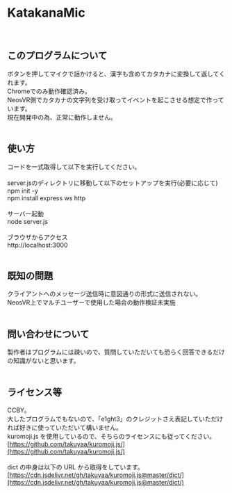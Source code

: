 # KatakanaMic

<BR>
  
## このプログラムについて
ボタンを押してマイクで話かけると、漢字も含めてカタカナに変換して返してくれます。<BR>
Chromeでのみ動作確認済み。<BR>
NeosVR側でカタカナの文字列を受け取ってイベントを起こさせる想定で作っています。<BR>
現在開発中の為、正常に動作しません。<BR>
<BR>
  
## 使い方
コードを一式取得して以下を実行してください。<BR>
<BR>
server.jsのディレクトリに移動して以下のセットアップを実行(必要に応じて)<BR>
npm init -y<BR>
npm install express ws http<BR>
<BR>
サーバー起動<BR>
node server.js<BR>
<BR>
ブラウザからアクセス<BR>
http://localhost:3000<BR>
<BR>
  
## 既知の問題
クライアントへのメッセージ送信時に意図通りの形式に送信されない。<BR>
NeosVR上でマルチユーザーで使用した場合の動作検証未実施<BR>
<BR>

## 問い合わせについて

製作者はプログラムには疎いので、質問していただいても恐らく回答できるだけの知識がないと思います。<BR>
<BR>

## ライセンス等

CCBY。<BR>
大したプログラムでもないので、「e1ght3」のクレジットさえ表記していただければ好きに使っていただいて構いません。<BR>
kuromoji.js を使用しているので、そちらのライセンスにも従ってください。<BR>
[https://github.com/takuyaa/kuromoji.js/](https://github.com/takuyaa/kuromoji.js/)<BR>
<BR>
dict の中身は以下の URL から取得をしています。<BR>
[https://cdn.jsdelivr.net/gh/takuyaa/kuromoji.js@master/dict/](https://cdn.jsdelivr.net/gh/takuyaa/kuromoji.js@master/dict/)
